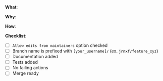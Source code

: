<!--
Thanks for your interest in the project. Bugs filed and PRs submitted are appreciated!

Please fill out the information below to expedite the review and (hopefully)
merge of your pull request!
-->

<!-- What changes are being made? (What feature/bug is being fixed here?) -->

**What**:

<!-- Why are these changes necessary? -->

**Why**:

<!-- How were these changes implemented? -->

**How**:

<!-- Have you done all of these things?  -->

**Checklist**:

<!-- add "N/A" to the end of each line that's irrelevant to your changes -->

<!-- to check an item, place an "x" in the box like so: "- [x] Documentation" -->

- [ ] `Allow edits from maintainers` option checked
- [ ] Branch name is prefixed with `[your_username]/` (ex. `jrnxf/feature_xyz`)
- [ ] Documentation added
- [ ] Tests added
- [ ] No failing actions
- [ ] Merge ready
      <!-- In your opinion, is this ready to be merged as soon as it's reviewed? -->

<!-- feel free to add additional comments -->
